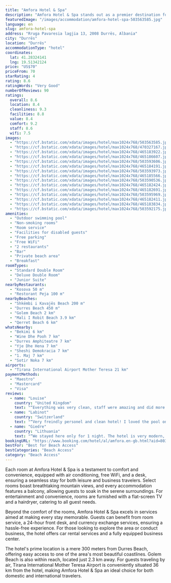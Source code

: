 ```yaml
---
title: "Amfora Hotel & Spa"
description: "Amfora Hotel & Spa stands out as a premier destination for travelers seeking both relaxation and convenience in Durrës."
featuredImage: "/images/accommodation/amfora-hotel-spa-503563585.jpg"
language: en
slug: amfora-hotel-spa
address: "Rruga Pavaresia lagjia 13, 2008 Durrës, Albania"
city: "Durrës"
location: "Durrës"
accommodationType: "hotel"
coordinates:
  lat: 41.28324141
  lng: 19.51342124
price: "US$70"
priceFrom: 70
starRating: 4
rating: 8.6
ratingWords: "Very Good"
numberOfReviews: 90
ratings:
  overall: 8.6
  location: 8.4
  cleanliness: 9.3
  facilities: 8.8
  value: 8.4
  comfort: 9.2
  staff: 8.6
  wifi: 7.5
images:
  - "https://cf.bstatic.com/xdata/images/hotel/max1024x768/503563585.jpg?k=7eb26b603aa71e9edb3c9ada81733241922c0b410629a275e7daf23feba00fce&o=&hp=1"
  - "https://cf.bstatic.com/xdata/images/hotel/max1024x768/470327167.jpg?k=8cad155f4e77749f2a7b979a8d79451599477758219cba3faa443244cd0adc76&o=&hp=1"
  - "https://cf.bstatic.com/xdata/images/hotel/max1024x768/465183922.jpg?k=40ef099e844405848bd7f4f29b100a5fa64739d916daf867372cbabbc9c19ffa&o=&hp=1"
  - "https://cf.bstatic.com/xdata/images/hotel/max1024x768/465186607.jpg?k=17f2a443e9fecf6e3867b2e21b12956a89ecaf9ffbd6420a1e74055b7e9cc2b2&o=&hp=1"
  - "https://cf.bstatic.com/xdata/images/hotel/max1024x768/503593606.jpg?k=3a06b6f0392fe866497da0afb272f02ef292a6497b06050734cfff43bba56b4a&o=&hp=1"
  - "https://cf.bstatic.com/xdata/images/hotel/max1024x768/465184191.jpg?k=39edef711935a9940daf3b60ec97027cf00b60f7729d4d241f682be2fccdecb3&o=&hp=1"
  - "https://cf.bstatic.com/xdata/images/hotel/max1024x768/503593973.jpg?k=6e0c48fc2f2c10a1bc98922e23dc5c80db6114490fb2e9cff6bd1906e8a84065&o=&hp=1"
  - "https://cf.bstatic.com/xdata/images/hotel/max1024x768/465185566.jpg?k=899e091805c7a11295163653bc453292beffe4ead68033c6b10dc96d7855493a&o=&hp=1"
  - "https://cf.bstatic.com/xdata/images/hotel/max1024x768/503590536.jpg?k=e5fb90fd6e87b13fdc515888ba677d54b3ce527e3a753117151229ab4cf6cba4&o=&hp=1"
  - "https://cf.bstatic.com/xdata/images/hotel/max1024x768/465182424.jpg?k=d3386f73bc3891fae4ea095d075fc7a392b2772b3bca6f8a60764d32f833fc05&o=&hp=1"
  - "https://cf.bstatic.com/xdata/images/hotel/max1024x768/465182691.jpg?k=a3293caacad7441ebd306e53b6649c8dc1f58cbbbc3fda3fee87a3cbcb356754&o=&hp=1"
  - "https://cf.bstatic.com/xdata/images/hotel/max1024x768/503595969.jpg?k=27806fca17be10bf418c009297a1cb9f541a831836355d2d9648ac57a4b4c7dc&o=&hp=1"
  - "https://cf.bstatic.com/xdata/images/hotel/max1024x768/465182411.jpg?k=3d5286f2795b01338099fcb15b102d620b24a2d1769b773f927bdaa9702e9736&o=&hp=1"
  - "https://cf.bstatic.com/xdata/images/hotel/max1024x768/465183834.jpg?k=1e29419a05030b6c0ae81bd8c05024cf52c2adf49ffbbd5e3b077414e15a8bcb&o=&hp=1"
  - "https://cf.bstatic.com/xdata/images/hotel/max1024x768/503592175.jpg?k=7ba93fd4bb2d01587ccfb6f5909ff4baed457032c82c06f11d48709ec1cce296&o=&hp=1"
amenities:
  - "Outdoor swimming pool"
  - "Non-smoking rooms"
  - "Room service"
  - "Facilities for disabled guests"
  - "Free parking"
  - "Free WiFi"
  - "2 restaurants"
  - "Bar"
  - "Private beach area"
  - "Breakfast"
roomTypes:
  - "Standard Double Room"
  - "Deluxe Double Room"
  - "Junior Suite"
nearbyRestaurants:
  - "Kosova 50 m"
  - "Restorant Peja 100 m"
nearbyBeaches:
  - "Shkëmbi i Kavajës Beach 200 m"
  - "Durres Beach 450 m"
  - "Golem Beach 2 km"
  - "Mali I Robit Beach 3.9 km"
  - "Qerret Beach 6 km"
whatsNearby:
  - "Bekimi 6 km"
  - "Wine Dhe Pooh 7 km"
  - "Durres Amphiteatre 7 km"
  - "Yje Dhe Hena 7 km"
  - "Sheshi Demokracia 7 km"
  - "1. Maj 7 km"
  - "Sotir Noka 7 km"
airports:
  - "Tirana International Airport Mother Teresa 21 km"
paymentMethods:
  - "Maestro"
  - "Mastercard"
  - "Visa"
reviews:
  - name: "Louise"
    country: "United Kingdom"
    text: "“Everything was very clean, staff were amazing and did more than enough for us”"
  - name: "Labinot"
    country: "Switzerland"
    text: "“Very freindly personel and clean hotel! I loved the pool on the back! Very good price for what you get.”"
  - name: "Giedre"
    country: "Lithuania"
    text: "“We stayed here only for 1 night. The hotel is very modern, equipped with all the necessary items. Clean environment, delicious food, and a good breakfast. The staff is friendly and polite. We arrived at late night (2 am)and were very tired,...”"
bookingURL: "https://www.booking.com/hotel/al/amfora.en-gb.html?aid=8035640"
bestFor: "Best for Beach Access"
bestCategories: "Beach Access"
category: "Beach Access"
---
```


Each room at Amfora Hotel & Spa is a testament to comfort and convenience, equipped with air conditioning, free WiFi, and a desk, ensuring a seamless stay for both leisure and business travelers. Select rooms boast breathtaking mountain views, and every accommodation features a balcony, allowing guests to soak in the serene surroundings. For entertainment and convenience, rooms are furnished with a flat-screen TV and a hairdryer, catering to all guest needs.

Beyond the comfort of the rooms, Amfora Hotel & Spa excels in services aimed at making every stay memorable. Guests can benefit from room service, a 24-hour front desk, and currency exchange services, ensuring a hassle-free experience. For those looking to explore the area or conduct business, the hotel offers car rental services and a fully equipped business center.

The hotel's prime location is a mere 300 meters from Durres Beach, offering easy access to one of the area's most beautiful coastlines. Golem Beach is also within reach, located just 2.3 km away. For guests traveling by air, Tirana International Mother Teresa Airport is conveniently situated 36 km from the hotel, making Amfora Hotel & Spa an ideal choice for both domestic and international travelers.